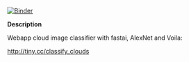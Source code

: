 [![Binder](https://mybinder.org/badge_logo.svg)](https://mybinder.org/v2/gh/viniciusrpb/fastaionlineapp/master?urlpath=%2Fvoila%2Frender%2Fclassify_clouds.ipynb)

**Description** 

Webapp cloud image classifier with fastai, AlexNet and Voila:

http://tiny.cc/classify_clouds
